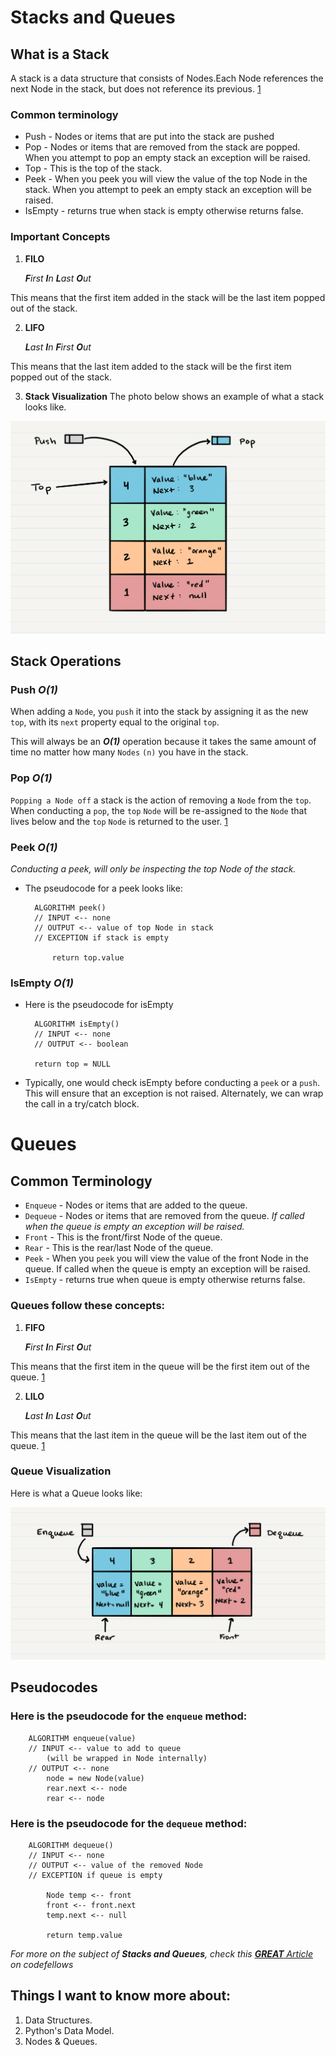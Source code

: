 # Stacks and Queues

## What is a Stack

A stack is a data structure that consists of Nodes.Each Node references the next Node in the stack, but does not reference its previous. [1]

### Common terminology
- Push - Nodes or items that are put into the stack are pushed
- Pop - Nodes or items that are removed from the stack are popped. When you attempt to pop an empty stack an exception will be raised.
- Top - This is the top of the stack.
- Peek - When you peek you will view the value of the top Node in the stack. When you attempt to peek an empty stack an exception will be raised.
- IsEmpty - returns true when stack is empty otherwise returns false.

### Important Concepts

1. **FILO**

    _**F**irst **I**n **L**ast **O**ut_

This means that the first item added in the stack will be the last item popped out of the stack.

2. **LIFO**

    _**L**ast **I**n **F**irst **O**ut_

This means that the last item added to the stack will be the first item popped out of the stack.

3. **Stack Visualization**
The photo below shows an example of what a stack looks like.

![stack_visualization](./stack_visualization.png)

## Stack Operations

### **Push** _O(1)_

When adding a `Node`, you `push` it into the stack by assigning it as the new `top`, with its `next` property equal to the original `top`.

This will always be an **_O(1)_** operation because it takes the same amount of time no matter how many `Nodes` `(n)` you have in the stack.


### **Pop** _O(1)_

`Popping a Node off` a stack is the action of removing a `Node` from the `top`. When conducting a `pop`, the `top` `Node` will be re-assigned to the `Node` that lives below and the `top` `Node` is returned to the user. [1]


### **Peek** _O(1)_

_Conducting a peek, will only be inspecting the top Node of the stack._



- The pseudocode for a peek looks like:
        
        ALGORITHM peek()
        // INPUT <-- none
        // OUTPUT <-- value of top Node in stack
        // EXCEPTION if stack is empty

            return top.value


### **IsEmpty** _O(1)_

- Here is the pseudocode for isEmpty

        ALGORITHM isEmpty()
        // INPUT <-- none
        // OUTPUT <-- boolean

        return top = NULL

- Typically, one would check isEmpty before conducting a `peek` or a `push`. This will ensure that an exception is not raised. Alternately, we can wrap the call in a try/catch block.

#



# **Queues**

## Common Terminology

- `Enqueue` - Nodes or items that are added to the queue.
- `Dequeue` - Nodes or items that are removed from the queue. _If called when the queue is empty an exception will be raised._
- `Front` - This is the front/first Node of the queue.
- `Rear` - This is the rear/last Node of the queue.
- `Peek` - When you `peek` you will view the value of the front Node in the queue. If called when the queue is empty an exception will be raised.
- `IsEmpty` - returns true when queue is empty otherwise returns false.

### Queues follow these concepts:

1. **FIFO**

    _**F**irst **I**n **F**irst **O**ut_

This means that the first item in the queue will be the first item out of the queue. [1]

2. **LILO**

    _**L**ast **I**n **L**ast **O**ut_

This means that the last item in the queue will be the last item out of the queue. [1]

### Queue Visualization

Here is what a Queue looks like:

![queue_visualization](./queue_visualization.png)


## **Pseudocodes**

### Here is the pseudocode for the `enqueue` method:

        ALGORITHM enqueue(value)
        // INPUT <-- value to add to queue
            (will be wrapped in Node internally)
        // OUTPUT <-- none
            node = new Node(value)
            rear.next <-- node
            rear <-- node

### Here is the pseudocode for the `dequeue` method:

        ALGORITHM dequeue()
        // INPUT <-- none
        // OUTPUT <-- value of the removed Node
        // EXCEPTION if queue is empty

            Node temp <-- front
            front <-- front.next
            temp.next <-- null

            return temp.value






_For more on the subject of **Stacks and Queues**, check this [**GREAT** Article](https://codefellows.github.io/common_curriculum/data_structures_and_algorithms/Code_401/class-10/resources/stacks_and_queues.html)  on codefellows_


## Things I want to know more about:
1. Data Structures.
2. Python's Data Model.
3. Nodes & Queues.




[1]: https://codefellows.github.io/common_curriculum/data_structures_and_algorithms/Code_401/class-10/resources/stacks_and_queues.html